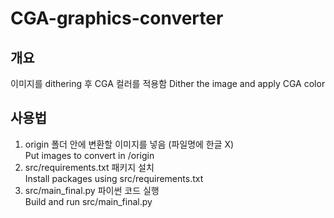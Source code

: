 # CGA-graphics-converter

## 개요
이미지를 dithering 후 CGA 컬러를 적용함
Dither the image and apply CGA color

## 사용법

1. origin 폴더 안에 변환할 이미지를 넣음 (파일명에 한글 X)<br/>
   Put images to convert in /origin
2. src/requirements.txt 패키지 설치<br/>
   Install packages using src/requirements.txt
3. src/main_final.py 파이썬 코드 실행<br/>
   Build and run src/main_final.py
